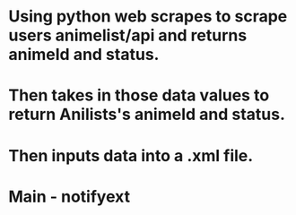 # Using python web scrapes to scrape users animelist/api and returns animeId and status.
# Then takes in those data values to return Anilists's animeId and status.
# Then inputs data into a .xml file.
# Main - notifyext
